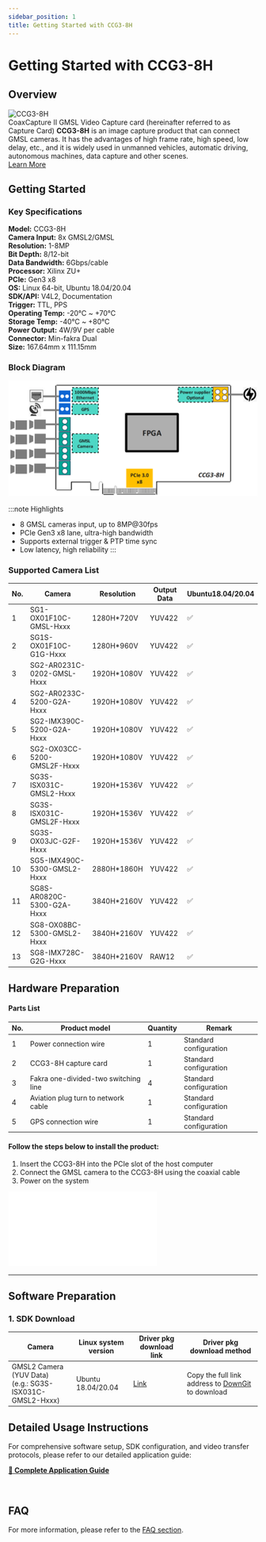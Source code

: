 ```yaml
---
sidebar_position: 1
title: Getting Started with CCG3-8H
---
```


# Getting Started with CCG3-8H

## Overview
<div style={{background: 'var(--ifm-background-color)', borderRadius: '10px', boxShadow: '0 2px 8px rgba(0,0,0,0.08)', padding: '1.5rem', marginBottom: '2rem'}}>
  <div style={{textAlign: 'center'}}>
    <img src="https://raw.githubusercontent.com/1214658495/myWikiFiles/main/Data_collection/CCG3-8H/CCG3-8H_backup.png" alt="CCG3-8H" style={{maxWidth: '42%', height:'auto', borderRadius: '8px'}} />
  </div>
  <div style={{marginTop: '1rem', fontSize: '1.1em'}}>
    CoaxCapture II GMSL Video Capture card (hereinafter referred to as Capture Card) <strong>CCG3-8H</strong> is an image capture product that can connect GMSL cameras. It has the advantages of high frame rate, high speed, low delay, etc., and it is widely used in unmanned vehicles, automatic driving, autonomous machines, data capture and other scenes.
  </div>
  <div style={{textAlign: 'center', marginTop: '1.5rem'}}>
    <a class="get_one_now_item" href="https://sensing-world.com/en/Coaxcapture_Card/" target="_blank" rel="noopener noreferrer">
      <span style={{backgroundColor: '#f0f0f0', padding: '10px 20px', display: 'inline-block', borderRadius: '5px', color: '#000', fontWeight: 600, fontSize: '1.1em'}}>Learn More</span>
    </a>
  </div>
</div>

## Getting Started

### Key Specifications
<div style={{display: 'flex', flexWrap: 'wrap', gap: '1.5rem', marginBottom: '2rem'}}>
  <div style={{flex: 1, minWidth: 260, background: 'var(--ifm-background-color)', borderRadius: '10px', boxShadow: '0 2px 8px rgba(0,0,0,0.06)', padding: '1rem'}}>
    <strong>Model:</strong> CCG3-8H<br/>
    <strong>Camera Input:</strong> 8x GMSL2/GMSL<br/>
    <strong>Resolution:</strong> 1-8MP<br/>
    <strong>Bit Depth:</strong> 8/12-bit<br/>
    <strong>Data Bandwidth:</strong> 6Gbps/cable
  </div>
  <div style={{flex: 1, minWidth: 260, background: 'var(--ifm-background-color)', borderRadius: '10px', boxShadow: '0 2px 8px rgba(0,0,0,0.06)', padding: '1rem'}}>
    <strong>Processor:</strong> Xilinx ZU+<br/>
    <strong>PCIe:</strong> Gen3 x8<br/>
    <strong>OS:</strong> Linux 64-bit, Ubuntu 18.04/20.04<br/>
    <strong>SDK/API:</strong> V4L2, Documentation<br/>
    <strong>Trigger:</strong> TTL, PPS
  </div>
  <div style={{flex: 1, minWidth: 260, background: 'var(--ifm-background-color)', borderRadius: '10px', boxShadow: '0 2px 8px rgba(0,0,0,0.06)', padding: '1rem'}}>
    <strong>Operating Temp:</strong> -20°C ~ +70°C<br/>
    <strong>Storage Temp:</strong> -40°C ~ +80°C<br/>
    <strong>Power Output:</strong> 4W/9V per cable<br/>
    <strong>Connector:</strong> Min-fakra Dual<br/>
    <strong>Size:</strong> 167.64mm x 111.15mm
  </div>
</div>

### Block Diagram
<div style={{textAlign: 'center', marginBottom: '2rem'}}>
  <img src="https://raw.githubusercontent.com/1214658495/myWikiFiles/main/Data_collection/CCG3-8H/CCG3-8H_diagram.png" alt="CCG3-8H Block Diagram" style={{width: 480, height:'auto', borderRadius: '8px', boxShadow: '0 2px 8px rgba(0,0,0,0.08)'}} />
</div>

:::note Highlights
- 8 GMSL cameras input, up to 8MP@30fps
- PCIe Gen3 x8 lane, ultra-high bandwidth
- Supports external trigger & PTP time sync
- Low latency, high reliability
:::

### Supported Camera List

<div style={{display: 'flex', justifyContent: 'center', marginBottom: '2rem'}}>

| No. | Camera                      | Resolution | Output Data | Ubuntu18.04/20.04 |
|-----| --------------------------- | ---------- | ----------- | ------------- |
| 1   | SG1-OX01F10C-GMSL-Hxxx      | 1280H*720V | YUV422      | ✅           |
| 2   | SG1S-OX01F10C-G1G-Hxxx      | 1280H*960V | YUV422      | ✅           |
| 3   | SG2-AR0231C-0202-GMSL-Hxxx  | 1920H*1080V| YUV422      | ✅           |
| 4   | SG2-AR0233C-5200-G2A-Hxxx   | 1920H*1080V| YUV422      | ✅           |
| 5   | SG2-IMX390C-5200-G2A-Hxxx   | 1920H*1080V| YUV422      | ✅           |
| 6   | SG2-OX03CC-5200-GMSL2F-Hxxx | 1920H*1080V| YUV422      | ✅           |
| 7   | SG3S-ISX031C-GMSL2-Hxxx     | 1920H*1536V| YUV422      | ✅           |
| 8   | SG3S-ISX031C-GMSL2F-Hxxx    | 1920H*1536V| YUV422      | ✅           |
| 9   | SG3S-OX03JC-G2F-Hxxx        | 1920H*1536V| YUV422      | ✅           |
| 10  | SG5-IMX490C-5300-GMSL2-Hxxx | 2880H*1860H| YUV422      | ✅           |
| 11  | SG8S-AR0820C-5300-G2A-Hxxx  | 3840H*2160V| YUV422      | ✅           |
| 12  | SG8-OX08BC-5300-GMSL2-Hxxx  | 3840H*2160V| YUV422      | ✅           |
| 13  | SG8-IMX728C-G2G-Hxxx        | 3840H*2160V| RAW12       | ✅           |

</div>

## Hardware Preparation

#### Parts List

<div style={{display: 'flex', justifyContent: 'center', marginBottom: '2rem'}}>

| No. | Product model                 | Quantity | Remark                |
|-----|-------------------------------|----------|-----------------------|
| 1   | Power connection wire         | 1        | Standard configuration|
| 2   | CCG3-8H capture card          | 1        | Standard configuration|
| 3   | Fakra one-divided-two switching line | 4 | Standard configuration|
| 4   | Aviation plug turn to network cable | 1 | Standard configuration|
| 5   | GPS connection wire           | 1        | Standard configuration|

</div>



#### Follow the steps below to install the product:

1. Insert the CCG3-8H into the PCIe slot of the host computer
2. Connect the GMSL camera to the CCG3-8H using the coaxial cable
3. Power on the system

<div style={{textAlign: 'center', position: 'relative', width: '95%', paddingBottom: '56.25%', marginBottom: '20px'}}>
  <iframe
    style={{position: 'absolute', top: 0, left: 0, width: '100%', height: '100%'}}
    src="//player.bilibili.com/player.html?bvid=BV1w6j2z8E16&page=1&high_quality=1&danmaku=0"
    scrolling="no"
    border="0"
    frameBorder="no"
    framespacing="0"
    allowFullScreen="true">
  </iframe>
</div>

---

## Software Preparation

### 1. SDK Download

<div style={{display: 'flex', justifyContent: 'center', marginBottom: '2rem'}}>

| Camera | Linux system version | Driver pkg download link | Driver pkg download method |
|------------------------------|-------------------------|---------------------------|-------------------------------|
| GMSL2 Camera (YUV Data)<br/>(e.g.: SG3S-ISX031C-GMSL2-Hxxx) | Ubuntu 18.04/20.04 | [Link](https://github.com/SENSING-Technology/CoaxCapture-CCG3/tree/main/Driver) | Copy the full link address to [DownGit](https://minhaskamal.github.io/DownGit/#/home) to download |

</div>

## Detailed Usage Instructions

For comprehensive software setup, SDK configuration, and video transfer protocols, please refer to our detailed application guide:

**[📖 Complete Application Guide](../Application/CCG3-8H_Application)**


<br />


## FAQ
<div style={{background: 'var(--ifm-background-color)', borderRadius: '10px', boxShadow: '0 2px 8px rgba(0,0,0,0.08)', padding: '1.2rem', marginBottom: '2rem', fontSize: '1.1em'}}>
For more information, please refer to the <a href="../FAQ/FAQ_CameraGrabber" style={{color: 'var(--ifm-color-primary)', textDecoration: 'underline'}}>FAQ section</a>.
</div>
